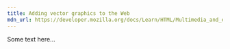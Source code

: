 ```yaml
---
title: Adding vector graphics to the Web
mdn_url: https://developer.mozilla.org/docs/Learn/HTML/Multimedia_and_embedding/Adding_vector_graphics_to_the_Web
---
```

Some text here...
